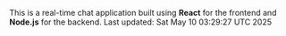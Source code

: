 This is a real-time chat application built using **React** for the frontend and **Node.js** for the backend.
Last updated: Sat May 10 03:29:27 UTC 2025
